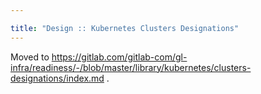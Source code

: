 ```yaml
---

title: "Design :: Kubernetes Clusters Designations"
---
```








Moved to <https://gitlab.com/gitlab-com/gl-infra/readiness/-/blob/master/library/kubernetes/clusters-designations/index.md> .
